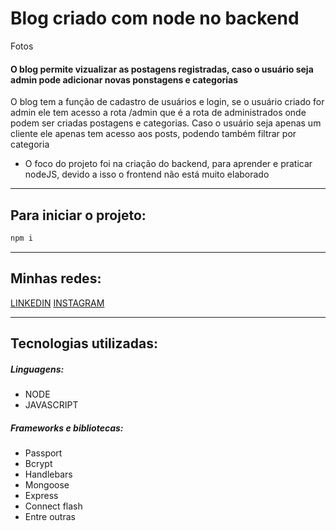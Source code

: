 # Blog criado com node no backend


Fotos


#### O blog permite vizualizar as postagens registradas, caso o usuário seja admin pode adicionar novas ponstagens e categorias

O blog tem a função de cadastro de usuários e login, se o usuário criado for admin ele tem acesso a rota /admin que é a rota de administrados onde podem ser criadas postagens e categorias.
Caso o usuário seja apenas um cliente ele apenas tem acesso aos posts, podendo também filtrar por categoria
* O foco do projeto foi na criação do backend, para aprender e praticar nodeJS, devido a isso o frontend não está muito elaborado

---

## Para iniciar o projeto:
~~~javascript
npm i
~~~

---

## Minhas redes:
[LINKEDIN](https://www.linkedin.com/in/thiago-crespo-felippi/)
[INSTAGRAM](https://www.instagram.com/thiago_felippi1/?hl=pt-br)

---

## Tecnologias utilizadas:
##### Linguagens:
* NODE
* JAVASCRIPT
##### Frameworks e bibliotecas:
* Passport
* Bcrypt
* Handlebars
* Mongoose
* Express
* Connect flash
* Entre outras
